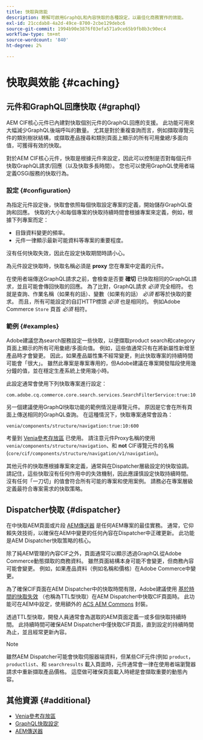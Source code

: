 ```yaml
---
title: 快取與效能
description: 瞭解可啟用GraphQL和內容快取的各種設定，以最佳化商務實作的效能。
exl-id: 21ccdab8-4a2d-49ce-8700-2cbe129debc6
source-git-commit: 1994b90e3876f03efa571a9ce65b9fb8b3c90ec4
workflow-type: tm+mt
source-wordcount: '840'
ht-degree: 2%

---
```


# 快取與效能 {#caching}

## 元件和GraphQL回應快取 {#graphql}

AEM CIF核心元件已內建對快取個別元件的GraphQL回應的支援。 此功能可用來大幅減少GraphQL後端呼叫的數量。 尤其是對於重複查詢而言，例如擷取導覽元件的類別樹狀結構，或擷取產品搜尋和類別頁面上顯示的所有可用彙總/多面向值，可獲得有效的快取。

對於AEM CIF核心元件，快取是根據元件來設定，因此可以控制是否對每個元件快取GraphQL請求/回應（以及快取多長時間）。 您也可以使用GraphQL使用者端定義OSGi服務的快取行為。

### 設定 {#configuration}

為指定元件設定後，快取會依照每個快取設定專案的定義，開始儲存GraphQL查詢和回應。 快取的大小和每個專案的快取持續時間會根據專案來定義，例如，根據下列專案而定：

* 目錄資料變更的頻率。
* 元件一律顯示最新可能資料等專案的重要程度。

沒有任何快取失效，因此在設定快取期間時請小心。

為元件設定快取時，快取名稱必須是 **proxy** 您在專案中定義的元件。

在使用者端傳送GraphQL請求之前，會檢查是否要 **確切** 已快取相同的GraphQL請求，並且可能會傳回快取的回應。 為了比對，GraphQL請求 _必須_ 完全相符。 也就是查詢、作業名稱（如果有的話）、變數（如果有的話） _必須_ 都等於快取的要求。 而且，所有可能設定的自訂HTTP標頭 _必須_ 也是相同的。 例如Adobe Commerce `Store` 頁首 _必須_ 相符。

### 範例 {#examples}

Adobe建議您為search服務設定一些快取，以便擷取product search和category頁面上顯示的所有可用彙總/多面向值。 例如，這些值通常只有在將新屬性新增至產品時才會變更。 因此，如果產品屬性集不經常變更，則此快取專案的持續時間可能會「很大」。 雖然此專案是專案專用的，但Adobe建議在專案開發階段使用幾分鐘的值，並在穩定生產系統上使用幾小時。

此設定通常會使用下列快取專案進行設定：

```
com.adobe.cq.commerce.core.search.services.SearchFilterService:true:10:3600
```

另一個建議使用GraphQl快取功能的範例情況是導覽元件。 原因是它會在所有頁面上傳送相同的GraphQL查詢。 在這種情況下，快取專案通常會設為：

```
venia/components/structure/navigation:true:10:600
```

考量到 [Venia參考存放區](https://github.com/adobe/aem-cif-guides-venia) 已使用。 請注意元件Proxy名稱的使用 `venia/components/structure/navigation`、和 **not** CIF導覽元件的名稱(`core/cif/components/structure/navigation/v1/navigation`)。

其他元件的快取應根據專案來定義，通常與在Dispatcher層級設定的快取協調。 請記住，這些快取沒有任何作用中的失效機制，因此應謹慎設定快取持續時間。 沒有任何「一刀切」的值會符合所有可能的專案和使用案例。 請務必在專案層級定義最符合專案需求的快取策略。

## Dispatcher快取 {#dispatcher}

在中快取AEM頁面或片段 [AEM傳送器](https://experienceleague.adobe.com/docs/experience-manager-dispatcher/using/dispatcher.html?lang=zh-Hant) 是任何AEM專案的最佳實務。 通常，它仰賴失效技術，以確保在AEM中變更的任何內容在Dispatcher中正確更新。 此功能是AEM Dispatcher快取策略的核心。

除了純AEM管理的內容CIF之外，頁面通常可以顯示透過GraphQL從Adobe Commerce動態擷取的商務資料。 雖然頁面結構本身可能不會變更，但商務內容可能會變更。 例如，如果產品資料（例如名稱和價格）在Adobe Commerce中變更。

為了確保CIF頁面在AEM Dispatcher中的快取時間有限，Adobe建議使用 [基於時間的快取失效](https://experienceleague.adobe.com/docs/experience-manager-dispatcher/using/configuring/dispatcher-configuration.html#configuring-time-based-cache-invalidation-enablettl) （也稱為TTL型快取）在AEM Dispatcher中快取CIF頁面時。 此功能可在AEM中設定，使用額外的 [ACS AEM Commons](https://adobe-consulting-services.github.io/acs-aem-commons/) 封裝。

透過TTL型快取，開發人員通常會為選取的AEM頁面定義一或多個快取持續時間。 此持續時間可確保AEM Dispatcher中僅快取CIF頁面，直到設定的持續時間為止，並且經常更新內容。

>[!NOTE]
>
>雖然AEM Dispatcher可能會快取伺服器端資料，但某些CIF元件(例如 `product`， `productlist`、和 `searchresults` 載入頁面時，元件通常會一律在使用者端瀏覽器請求中重新擷取產品價格。 這麼做可確保頁面載入時總是會擷取重要的動態內容。

## 其他資源 {#additional}

* [Venia參考存放區](https://github.com/adobe/aem-cif-guides-venia)
* [GraphQL快取設定](https://github.com/adobe/commerce-cif-graphql-client#caching)
* [AEM傳送器](https://experienceleague.adobe.com/docs/experience-manager-dispatcher/using/dispatcher.html?lang=zh-Hant)
